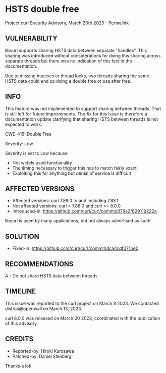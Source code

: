 HSTS double free
================

Project curl Security Advisory, March 20th 2023 -
[Permalink](https://curl.se/docs/CVE-2023-27537.html)

VULNERABILITY
-------------

libcurl supports sharing HSTS data between separate "handles". This sharing
was introduced without considerations for doing this sharing across separate
threads but there was no indication of this fact in the documentation.

Due to missing mutexes or thread locks, two threads sharing the same HSTS data
could end up doing a double free or use after free.

INFO
----

This feature was not implemented to support sharing between threads. That is
still left for future improvements. The fix for this issue is therefore a
documentation update clarifying that sharing HSTS between threads is not
expected to work.

CWE-415: Double Free

Severity: Low

Severity is set to Low because

 - Not widely used functionality
 - The timing necessary to trigger this has to match fairly exact
 - Exploiting this for anything but denial of service is difficult

AFFECTED VERSIONS
-----------------

- Affected versions: curl 7.88.0 to and including 7.88.1
- Not affected versions: curl < 7.88.0 and curl >= 8.0.0
- Introduced-in: https://github.com/curl/curl/commit/076a2f629119222a

libcurl is used by many applications, but not always advertised as such!

SOLUTION
------------

- Fixed-in: https://github.com/curl/curl/commit/dca4cdf071be0

RECOMMENDATIONS
--------------

 A - Do not share HSTS data between threads

TIMELINE
--------

This issue was reported to the curl project on March 8 2023. We contacted
distros@openwall on March 13, 2023.

curl 8.0.0 was released on March 20 2023, coordinated with the publication of
this advisory.

CREDITS
-------

- Reported-by: Hiroki Kurosawa
- Patched-by: Daniel Stenberg

Thanks a lot!

